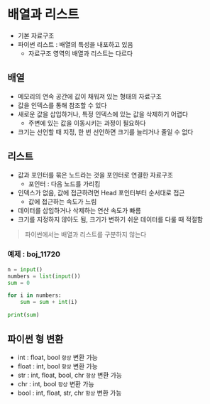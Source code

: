 # 배열과 리스트

- 기본 자료구조
- 파이썬 리스트 : 배열의 특성을 내포하고 있음
    - 자료구조 영역의 배열과 리스트는 다르다

## 배열

- 메모리의 연속 공간에 값이 채워져 있는 형태의 자료구조
- 값을 인덱스를 통해 참조할 수 있다
- 새로운 값을 삽입하거나, 특정 인덱스에 있는 값을 삭제하기 어렵다
    - 주변에 있는 값을 이동시키는 과정이 필요하다
- 크기는 선언할 때 지정, 한 번 선언하면 크기를 늘리거나 줄일 수 없다

## 리스트

- 값과 포인터를 묶은 노드라는 것을 포인터로 연결한 자료구조
    - 포인터 : 다음 노드를 가리킴
- 인덱스가 없음, 값에 접근하려면 Head 포인터부터 순서대로 접근
    - 값에 접근하는 속도가 느림
- 데이터를 삽입하거나 삭제하는 연산 속도가 빠름
- 크기를 지정하지 않아도 됨, 크기가 변하기 쉬운 데이터를 다룰 때 적절함

> 파이썬에서는 배열과 리스트를 구분하지 않는다

### 예제 : boj_11720

```python
n = input()
numbers = list(input())
sum = 0

for i in numbers:
    sum = sum + int(i)

print(sum)
```

## 파이썬 형 변환

- int : float, bool `항상` 변환 가능
- float : int, bool `항상` 변환 가능
- str : int, float, bool, chr `항상` 변환 가능
- chr : int, bool `항상` 변환 가능
- bool : int, float, str, chr `항상` 변환 가능